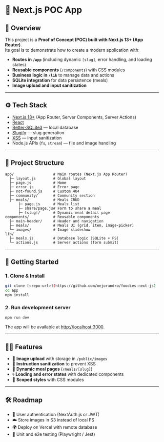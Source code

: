 # 📘 Next.js POC App

## 📖 Overview
This project is a **Proof of Concept (POC) built with Next.js 13+ (App Router)**.  
Its goal is to demonstrate how to create a modern application with:

- **Routes in `/app`** (including dynamic `[slug]`, error handling, and loading states)  
- **Reusable components** (`/components`) with CSS modules  
- **Business logic in `/lib`** to manage data and actions  
- **SQLite integration** for data persistence (meals)  
- **Image upload and input sanitization**  

---

## ⚙️ Tech Stack
- [Next.js 13+](https://nextjs.org/) (App Router, Server Components, Server Actions)  
- [React](https://react.dev/)  
- [Better-SQLite3](https://github.com/WiseLibs/better-sqlite3) — local database  
- [Slugify](https://www.npmjs.com/package/slugify) — slug generation  
- [XSS](https://www.npmjs.com/package/xss) — input sanitization  
- Node.js APIs (`fs`, `stream`) — file and image handling  

---

## 📂 Project Structure
```
app/                  # Main routes (Next.js App Router)
  ├─ layout.js        # Global layout
  ├─ page.js          # Home
  ├─ error.js         # Error page
  ├─ not-found.js     # Custom 404
  ├─ community/       # Community section
  ├─ meals/           # Meals CRUD
      ├─ page.js      # Meals list
      ├─ share/page.js# Form to share a meal
      ├─ [slug]/      # Dynamic meal detail page
components/           # Reusable components
  ├─ main-header/     # Header and navigation
  ├─ meals/           # Meals UI (grid, item, image-picker)
  └─ images/          # Image slideshow
lib/
  ├─ meals.js         # Database logic (SQLite + FS)
  └─ actions.js       # Server actions (form submit)
```

---

## 🚀 Getting Started

### 1. Clone & Install
```bash
git clone [<repo-url>](https://github.com/mejorandro/foodies-next-js)
cd app
npm install
```

### 2. Run development server
```bash
npm run dev
```
The app will be available at [http://localhost:3000](http://localhost:3000).

---

## 🧑‍🍳 Features
- 📸 **Image upload** with storage in `/public/images`  
- 📑 **Instruction sanitization** to prevent XSS  
- 🔎 **Dynamic meal pages** (`/meals/[slug]`)  
- 🌀 **Loading and error states** with dedicated components  
- 🎨 **Scoped styles** with CSS modules  

---

## 🛠️ Roadmap
- 🔐 User authentication (NextAuth.js or JWT)  
- ☁️ Store images in S3 instead of local FS  
- 🌍 Deploy on Vercel with remote database  
- 🧪 Unit and e2e testing (Playwright / Jest)  
